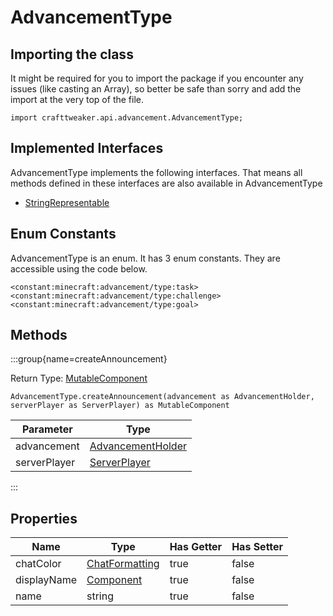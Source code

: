 # AdvancementType

## Importing the class

It might be required for you to import the package if you encounter any issues (like casting an Array), so better be safe than sorry and add the import at the very top of the file.
```zenscript
import crafttweaker.api.advancement.AdvancementType;
```


## Implemented Interfaces
AdvancementType implements the following interfaces. That means all methods defined in these interfaces are also available in AdvancementType

- [StringRepresentable](/vanilla/api/util/StringRepresentable)

## Enum Constants

AdvancementType is an enum. It has 3 enum constants. They are accessible using the code below.

```zenscript
<constant:minecraft:advancement/type:task>
<constant:minecraft:advancement/type:challenge>
<constant:minecraft:advancement/type:goal>
```
## Methods

:::group{name=createAnnouncement}

Return Type: [MutableComponent](/vanilla/api/text/MutableComponent)

```zenscript
AdvancementType.createAnnouncement(advancement as AdvancementHolder, serverPlayer as ServerPlayer) as MutableComponent
```

|  Parameter   |                              Type                               |
|--------------|-----------------------------------------------------------------|
| advancement  | [AdvancementHolder](/vanilla/api/advancement/AdvancementHolder) |
| serverPlayer | [ServerPlayer](/vanilla/api/entity/type/player/ServerPlayer)    |


:::


## Properties

|    Name     |                        Type                        | Has Getter | Has Setter |
|-------------|----------------------------------------------------|------------|------------|
| chatColor   | [ChatFormatting](/vanilla/api/text/ChatFormatting) | true       | false      |
| displayName | [Component](/vanilla/api/text/Component)           | true       | false      |
| name        | string                                             | true       | false      |

